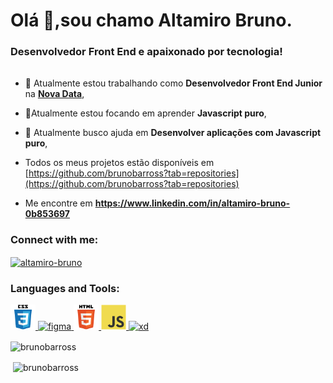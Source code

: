 <h1 align="left">Olá 👋,sou chamo Altamiro Bruno.</h1>
<h3 align="left" style="margin-bottom: 2rem;">Desenvolvedor Front End e apaixonado por tecnologia!</h3>

- 🔭 Atualmente estou trabalhando como **Desenvolvedor Front End Junior** na **<a href="https://novadata.com.br/">Nova Data</a>**,

- 🌱Atualmente estou focando em aprender **Javascript puro**,

- 🤝 Atualmente busco ajuda em **Desenvolver aplicações com Javascript puro**,

- Todos os meus projetos estão disponíveis em [https://github.com/brunobarross?tab=repositories](https://github.com/brunobarross?tab=repositories)

- Me encontre em **https://www.linkedin.com/in/altamiro-bruno-0b853697**

<p align="left">
<h3 align="left">Connect with me:</h3>
<a href="https://linkedin.com/in/altamiro-bruno" target="blank"><img align="center" src="https://cdn.jsdelivr.net/npm/simple-icons@3.0.1/icons/linkedin.svg" alt="altamiro-bruno" height="30" width="40" style="fill: #FFFFFF;" /></a>
</p>


<h3 align="left">Languages and Tools:</h3>
<p align="left"> <a href="https://www.w3schools.com/css/" target="_blank"> <img src="https://raw.githubusercontent.com/devicons/devicon/master/icons/css3/css3-original-wordmark.svg" alt="css3" width="40" height="40"/> </a> <a href="https://www.figma.com/" target="_blank"> <img src="https://www.vectorlogo.zone/logos/figma/figma-icon.svg" alt="figma" width="40" height="40"/> </a> <a href="https://www.w3.org/html/" target="_blank"> <img src="https://raw.githubusercontent.com/devicons/devicon/master/icons/html5/html5-original-wordmark.svg" alt="html5" width="40" height="40"/> </a> <a href="https://developer.mozilla.org/en-US/docs/Web/JavaScript" target="_blank"> <img src="https://raw.githubusercontent.com/devicons/devicon/master/icons/javascript/javascript-original.svg" alt="javascript" width="40" height="40"/> </a> <a href="https://www.adobe.com/products/xd.html" target="_blank"> <img src="https://cdn.worldvectorlogo.com/logos/adobe-xd.svg" alt="xd" width="40" height="40"/> </a> </p>

<p><img align="center" src="https://github-readme-stats.vercel.app/api/top-langs?username=brunobarross&show_icons=true&locale=en&layout=compact" alt="brunobarross" /></p>

<p>&nbsp;<img align="center" src="https://github-readme-stats.vercel.app/api?username=brunobarross&show_icons=true" alt="brunobarross" /></p>
